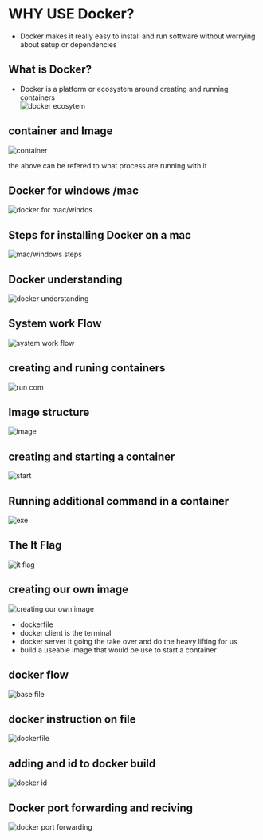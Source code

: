 # WHY USE Docker?  

- Docker makes it really easy to install and run software without worrying about setup or dependencies

## What is Docker?  

- Docker is a platform or ecosystem around creating and running containers  
![docker ecosytem](./img/docker%20eco%20system.png)

## container and Image  

![container](./img/container.png)

the above can be refered to what process are running  with it

## Docker for windows /mac

![docker for mac/windos](./img/pq%20docker%20solve.png)  

## Steps for installing Docker on a mac  

![mac/windows steps](./img/mac%20steps.png)

## Docker understanding  

![docker understanding](./img/docker%20un.png)  

## System work Flow  

![system work flow](./img/system%20work%20flow.png)  

## creating and runing containers

![run com](./img/docker%20run%20com.png)

## Image structure

![image](./img/image.png)

## creating and starting a container

![start](./img/start.png)

## Running additional command in a container

![exe](./img/exe.png)

## The It Flag

![it flag](./img/it%20flag.png)

## creating our own image

![creating our own image](./img/creating%20our%20own%20image.png)

- dockerfile
- docker client is the terminal
- docker server it going the take over and do the heavy lifting for us
- build a useable image that would be use to start a container

## docker flow

![base file](./img/oganigram%20of%20container.png)

## docker instruction on file

![dockerfile](./img/dockerfileflow.png)

## adding and id to docker build

![docker id](./img/creating%20your%20build%20with%20id_name.png)

## Docker port forwarding and reciving

![docker port forwarding](./img/port%20forwarding.png)
